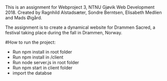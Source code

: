 This is an assignment for Webproject 3, NTNU Gjøvik Web Development 2018. 
Created by Ragnhild Alstadsæter, Sondre Berntsen, Elisabeth Medlien and Mads Øigård.

The assignment is to create a dynamical website for Drammen Sacred, a festival taking place during the fall in Drammen, Norway. 

#How to run the project:

* Run npm install in root folder
* Run npm install in /client
* Run node server.js in root folder
* Run npm start in client folder
* import the databse
